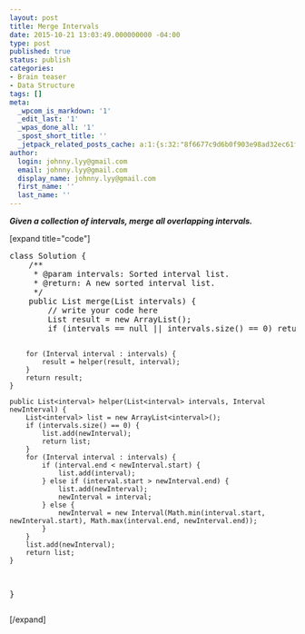 ```yaml
---
layout: post
title: Merge Intervals
date: 2015-10-21 13:03:49.000000000 -04:00
type: post
published: true
status: publish
categories:
- Brain teaser
- Data Structure
tags: []
meta:
  _wpcom_is_markdown: '1'
  _edit_last: '1'
  _wpas_done_all: '1'
  _spost_short_title: ''
  _jetpack_related_posts_cache: a:1:{s:32:"8f6677c9d6b0f903e98ad32ec61f8deb";a:2:{s:7:"expires";i:1464043122;s:7:"payload";a:3:{i:0;a:1:{s:2:"id";i:455;}i:1;a:1:{s:2:"id";i:560;}i:2;a:1:{s:2:"id";i:497;}}}}
author:
  login: johnny.lyy@gmail.com
  email: johnny.lyy@gmail.com
  display_name: johnny.lyy@gmail.com
  first_name: ''
  last_name: ''
---
```

<p><strong><em>Given a collection of intervals, merge all overlapping intervals.</em></strong></p>
<p>[expand title="code"]</p>
<pre>
class Solution {
    /**
     * @param intervals: Sorted interval list.
     * @return: A new sorted interval list.
     */
    public List<interval> merge(List<interval> intervals) {
        // write your code here
        List<interval> result = new ArrayList<interval>();
        if (intervals == null || intervals.size() == 0) return result;
        
        for (Interval interval : intervals) {
            result = helper(result, interval);
        }
        return result;
    }
    
    public List<interval> helper(List<interval> intervals, Interval newInterval) {
        List<interval> list = new ArrayList<interval>();
        if (intervals.size() == 0) {
            list.add(newInterval);
            return list;
        }
        for (Interval interval : intervals) {
            if (interval.end < newInterval.start) {
                list.add(interval);
            } else if (interval.start > newInterval.end) {
                list.add(newInterval);
                newInterval = interval;
            } else {
                newInterval = new Interval(Math.min(interval.start, newInterval.start), Math.max(interval.end, newInterval.end));
            }
        }
        list.add(newInterval);
        return list;
    }
}
</interval></interval></interval></interval></interval></interval></interval></interval></pre>
<p>[/expand]</p>
